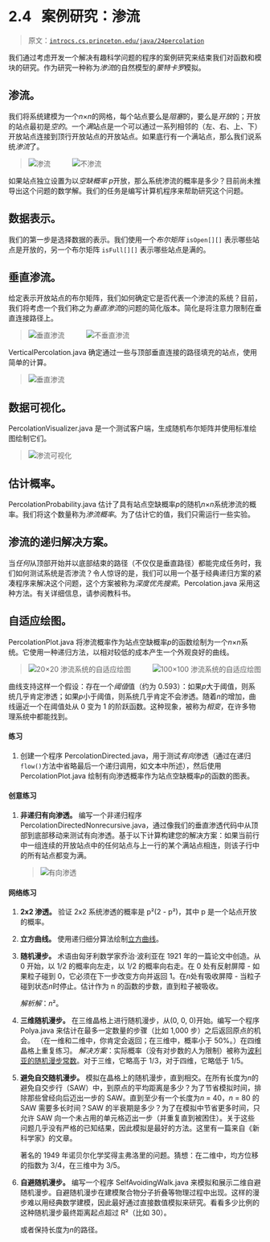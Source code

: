 # 2.4   案例研究：渗流

> 原文：[`introcs.cs.princeton.edu/java/24percolation`](https://introcs.cs.princeton.edu/java/24percolation)

我们通过考虑开发一个解决有趣科学问题的程序的案例研究来结束我们对函数和模块的研究。作为研究一种称为*渗流*的自然模型的*蒙特卡罗*模拟。

## 渗流。

我们将系统建模为一个*n*×*n*的网格，每个站点要么是*阻塞*的，要么是*开放*的；开放的站点最初是*空的*。一个*满*站点是一个可以通过一系列相邻的（左、右、上、下）开放站点连接到顶行开放站点的开放站点。如果底行有一个满站点，那么我们说系统*渗流*了。

> ![渗流](img/4493df4d901d8d826a43ee804f707f9e.png)           ![不渗流](img/af4a71349112f889defb13c1f83ca6dd.png)

如果站点独立设置为以*空缺概率* *p*开放，那么系统渗流的概率是多少？目前尚未推导出这个问题的数学解。我们的任务是编写计算机程序来帮助研究这个问题。

## 数据表示。

我们的第一步是选择数据的表示。我们使用一个*布尔矩阵* `isOpen[][]` 表示哪些站点是开放的，另一个布尔矩阵 `isFull[][]` 表示哪些站点是满的。

## 垂直渗流。

给定表示开放站点的布尔矩阵，我们如何确定它是否代表一个渗流的系统？目前，我们将考虑一个我们称之为*垂直渗流*的问题的简化版本。简化是将注意力限制在垂直连接路径上。

> ![垂直渗流](img/27eca5acc24aea8c5320cdb6a7f3b11e.png)           ![不垂直渗流](img/353eb35fcc9ced17edc5e7d9d535ccae.png)

VerticalPercolation.java 确定通过一些与顶部垂直连接的路径填充的站点，使用简单的计算。

> ![垂直渗流](img/a76028ceef3d75ad71602b85c13ec779.png)

## 数据可视化。

PercolationVisualizer.java 是一个测试客户端，生成随机布尔矩阵并使用标准绘图绘制它们。

> ![渗流可视化](img/350559b3c73bec98ef5ef778635dc139.png)

## 估计概率。

PercolationProbability.java 估计了具有站点空缺概率*p*的随机*n*×*n*系统渗流的概率。我们将这个数量称为*渗流概率*。为了估计它的值，我们只需运行一些实验。

## 渗流的递归解决方案。

当*任何*从顶部开始并以底部结束的路径（不仅仅是垂直路径）都能完成任务时，我们如何测试系统是否渗流？令人惊讶的是，我们可以用一个基于经典递归方案的紧凑程序来解决这个问题，这个方案被称为*深度优先搜索*。Percolation.java 采用这种方法。有关详细信息，请参阅教科书。

## 自适应绘图。

PercolationPlot.java 将渗流概率作为站点空缺概率*p*的函数绘制为一个*n*×*n*系统。它使用一种递归方法，以相对较低的成本产生一个外观良好的曲线。

> ![20×20 渗流系统的自适应绘图](img/ac68e17c67689064d2bdccb3874d5cbd.png)           ![100×100 渗流系统的自适应绘图](img/e671079e0bbbd7158dd84d66c6fecbf9.png)

曲线支持这样一个假设：存在一个*阈值*值（约为 0.593）：如果*p*大于阈值，则系统几乎肯定渗透；如果*p*小于阈值，则系统几乎肯定不会渗透。随着*n*的增加，曲线逼近一个在阈值处从 0 变为 1 的阶跃函数。这种现象，被称为*相变*，在许多物理系统中都能找到。

#### 练习

1.  创建一个程序 PercolationDirected.java，用于测试*有向*渗透（通过在递归`flow()`方法中省略最后一个递归调用，如文本中所述），然后使用 PercolationPlot.java 绘制有向渗透概率作为站点空缺概率*p*的函数的图表。

#### 创意练习

1.  **非递归有向渗透。** 编写一个非递归程序 PercolationDirectedNonrecursive.java，通过像我们的垂直渗透代码中从顶部到底部移动来测试有向渗透。基于以下计算构建您的解决方案：如果当前行中一组连续的开放站点中的任何站点与上一行的某个满站点相连，则该子行中的所有站点都变为满。

    > ![有向渗透](img/fdf888301375cf4d905ef8e7428ce084.png)

#### 网络练习

1.  **2x2 渗透。** 验证 2x2 系统渗透的概率是 p²(2 - p²)，其中 p 是一个站点开放的概率。

1.  **立方曲线。** 使用递归细分算法绘制[立方曲线](http://www.ccs.neu.edu/jpt/fhs/)。

1.  **随机漫步。** 术语由匈牙利数学家乔治·波利亚在 1921 年的一篇论文中创造。从 0 开始，以 1/2 的概率向左走，以 1/2 的概率向右走。在 0 处有反射屏障 - 如果粒子碰到 0，它必须在下一步改变方向并返回 1。在*n*处有吸收屏障 - 当粒子碰到状态*n*时停止。估计作为 n 的函数的步数，直到粒子被吸收。

    *解析解*：*n*²。

1.  **三维随机漫步。** 在三维晶格上进行随机漫步，从(0, 0, 0)开始。编写一个程序 Polya.java 来估计在最多一定数量的步骤（比如 1,000 步）之后返回原点的机会。 （在一维和二维中，你肯定会返回；在三维中，概率小于 50%。）在四维晶格上重复练习。 *解决方案*：实际概率（没有对步数的人为限制）被称为[波利亚的随机漫步常数](http://mathworld.wolfram.com/PolyasRandomWalkConstants.html)。对于三维，它略高于 1/3，对于四维，它略低于 1/5。

1.  **避免自交随机漫步。** 模拟在晶格上的随机漫步，直到相交。在所有长度为*n*的避免自交步行（SAW）中，到原点的平均距离是多少？为了节省模拟时间，排除那些曾经向后迈出一步的 SAW。直到至少有一个长度为*n* = 40，*n* = 80 的 SAW 需要多长时间？SAW 的半衰期是多少？为了在模拟中节省更多时间，只允许 SAW 向一个未占用的单元格迈出一步（并重复直到被困住）。关于这些问题几乎没有严格的已知结果，因此模拟是最好的方法。这里有一篇来自《新科学家》的文章。

    著名的 1949 年诺贝尔化学奖得主弗洛里的问题。猜想：在二维中，均方位移的指数为 3/4，在三维中为 3/5。

1.  **自避随机漫步。** 编写一个程序 SelfAvoidingWalk.java 来模拟和展示二维自避随机漫步。自避随机漫步在建模聚合物分子折叠等物理过程中出现。这样的漫步难以用经典数学建模，因此最好通过直接数值模拟来研究。看看多少比例的这种随机漫步最终距离起点超过 R²（比如 30）。

    或者保持长度为*n*的路径。
